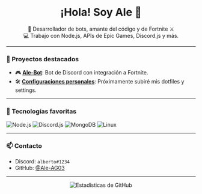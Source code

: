 <h1 align="center">¡Hola! Soy Ale 👋</h1>

<p align="center">
  🧠 Desarrollador de bots, amante del código y de Fortnite ⚔️<br>
  💻 Trabajo con Node.js, APIs de Epic Games, Discord.js y más.
</p>

---

### 🚀 Proyectos destacados

- 🎮 [**Ale-Bot**](https://github.com/Ale-AG03/Ale-Bot): Bot de Discord con integración a Fortnite.
- 🛠️ [**Configuraciones personales**](#): Próximamente subiré mis dotfiles y settings.

---

### 🧰 Tecnologías favoritas

![Node.js](https://img.shields.io/badge/Node.js-339933?style=flat&logo=nodedotjs&logoColor=white)
![Discord.js](https://img.shields.io/badge/Discord.js-5865F2?style=flat&logo=discord&logoColor=white)
![MongoDB](https://img.shields.io/badge/MongoDB-47A248?style=flat&logo=mongodb&logoColor=white)
![Linux](https://img.shields.io/badge/Linux-FCC624?style=flat&logo=linux&logoColor=black)

---

### 📫 Contacto

- Discord: `alberto#1234`
- GitHub: [@Ale-AG03](https://github.com/Ale-AG03)

---

<p align="center">
  <img src="https://github-readme-stats.vercel.app/api?username=Ale-AG03&show_icons=true&theme=radical" alt="Estadísticas de GitHub" />
</p>

